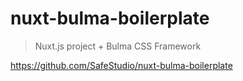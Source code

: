 # nuxt-bulma-boilerplate

> Nuxt.js project + Bulma CSS Framework

https://github.com/SafeStudio/nuxt-bulma-boilerplate



